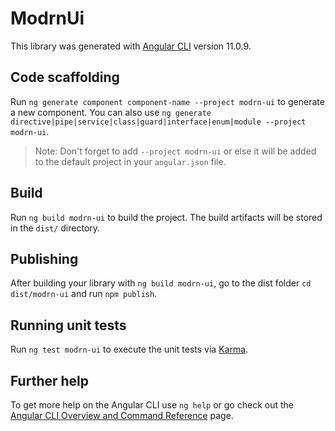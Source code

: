 # ModrnUi

This library was generated with [Angular CLI](https://github.com/angular/angular-cli) version 11.0.9.

## Code scaffolding

Run `ng generate component component-name --project modrn-ui` to generate a new component. You can also use `ng generate directive|pipe|service|class|guard|interface|enum|module --project modrn-ui`.
> Note: Don't forget to add `--project modrn-ui` or else it will be added to the default project in your `angular.json` file. 

## Build

Run `ng build modrn-ui` to build the project. The build artifacts will be stored in the `dist/` directory.

## Publishing

After building your library with `ng build modrn-ui`, go to the dist folder `cd dist/modrn-ui` and run `npm publish`.

## Running unit tests

Run `ng test modrn-ui` to execute the unit tests via [Karma](https://karma-runner.github.io).

## Further help

To get more help on the Angular CLI use `ng help` or go check out the [Angular CLI Overview and Command Reference](https://angular.io/cli) page.
